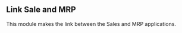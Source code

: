 Link Sale and MRP
------------------
This module makes the link between the Sales and MRP applications. 



